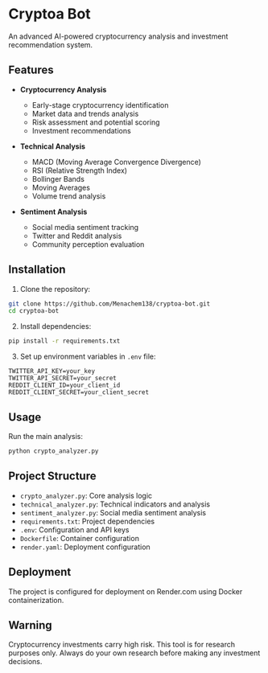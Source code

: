 # Cryptoa Bot

An advanced AI-powered cryptocurrency analysis and investment recommendation system.

## Features

- **Cryptocurrency Analysis**
  - Early-stage cryptocurrency identification
  - Market data and trends analysis
  - Risk assessment and potential scoring
  - Investment recommendations

- **Technical Analysis**
  - MACD (Moving Average Convergence Divergence)
  - RSI (Relative Strength Index)
  - Bollinger Bands
  - Moving Averages
  - Volume trend analysis

- **Sentiment Analysis**
  - Social media sentiment tracking
  - Twitter and Reddit analysis
  - Community perception evaluation

## Installation

1. Clone the repository:
```bash
git clone https://github.com/Menachem138/cryptoa-bot.git
cd cryptoa-bot
```

2. Install dependencies:
```bash
pip install -r requirements.txt
```

3. Set up environment variables in `.env` file:
```
TWITTER_API_KEY=your_key
TWITTER_API_SECRET=your_secret
REDDIT_CLIENT_ID=your_client_id
REDDIT_CLIENT_SECRET=your_client_secret
```

## Usage

Run the main analysis:
```bash
python crypto_analyzer.py
```

## Project Structure

- `crypto_analyzer.py`: Core analysis logic
- `technical_analyzer.py`: Technical indicators and analysis
- `sentiment_analyzer.py`: Social media sentiment analysis
- `requirements.txt`: Project dependencies
- `.env`: Configuration and API keys
- `Dockerfile`: Container configuration
- `render.yaml`: Deployment configuration

## Deployment

The project is configured for deployment on Render.com using Docker containerization.

## Warning

Cryptocurrency investments carry high risk. This tool is for research purposes only. Always do your own research before making any investment decisions.
